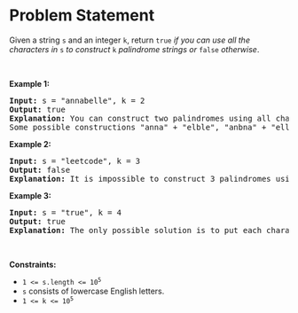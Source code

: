 # Problem Statement

<p>Given a string <code>s</code> and an integer <code>k</code>, return <code>true</code> <em>if you can use all the characters in </em><code>s</code><em> to construct </em><code>k</code><em> palindrome strings or </em><code>false</code><em> otherwise</em>.</p>

<p>&nbsp;</p>
<p><strong>Example 1:</strong></p>

<pre>
<strong>Input:</strong> s = &quot;annabelle&quot;, k = 2
<strong>Output:</strong> true
<strong>Explanation:</strong> You can construct two palindromes using all characters in s.
Some possible constructions &quot;anna&quot; + &quot;elble&quot;, &quot;anbna&quot; + &quot;elle&quot;, &quot;anellena&quot; + &quot;b&quot;
</pre>

<p><strong>Example 2:</strong></p>

<pre>
<strong>Input:</strong> s = &quot;leetcode&quot;, k = 3
<strong>Output:</strong> false
<strong>Explanation:</strong> It is impossible to construct 3 palindromes using all the characters of s.
</pre>

<p><strong>Example 3:</strong></p>

<pre>
<strong>Input:</strong> s = &quot;true&quot;, k = 4
<strong>Output:</strong> true
<strong>Explanation:</strong> The only possible solution is to put each character in a separate string.
</pre>

<p>&nbsp;</p>
<p><strong>Constraints:</strong></p>

<ul>
	<li><code>1 &lt;= s.length &lt;= 10<sup>5</sup></code></li>
	<li><code>s</code> consists of lowercase English letters.</li>
	<li><code>1 &lt;= k &lt;= 10<sup>5</sup></code></li>
</ul>
